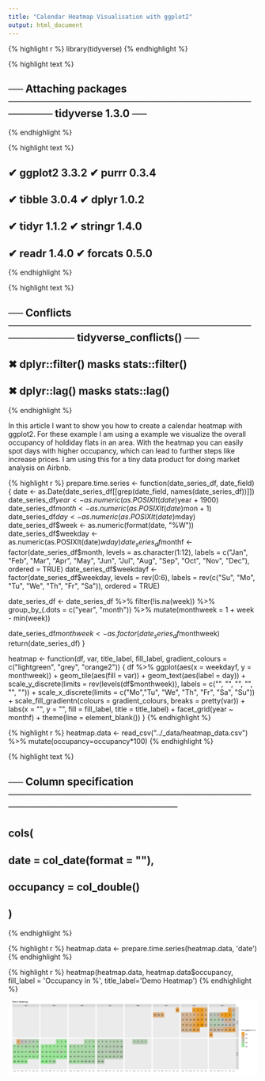 ```yaml
---
title: "Calendar Heatmap Visualisation with ggplot2"
output: html_document
---
```




{% highlight r %}
library(tidyverse)
{% endhighlight %}



{% highlight text %}
## ── Attaching packages ─────────────────────────────────────── tidyverse 1.3.0 ──
{% endhighlight %}



{% highlight text %}
## ✔ ggplot2 3.3.2     ✔ purrr   0.3.4
## ✔ tibble  3.0.4     ✔ dplyr   1.0.2
## ✔ tidyr   1.1.2     ✔ stringr 1.4.0
## ✔ readr   1.4.0     ✔ forcats 0.5.0
{% endhighlight %}



{% highlight text %}
## ── Conflicts ────────────────────────────────────────── tidyverse_conflicts() ──
## ✖ dplyr::filter() masks stats::filter()
## ✖ dplyr::lag()    masks stats::lag()
{% endhighlight %}


In this article I want to show you how to create a calendar heatmap with ggplot2.  For these example I am using a example we visualize the overall occupancy of holdiday flats in an area. With the heatmap you can easily spot days with higher occupancy, which can lead to further steps like increase prices. I am using this for a tiny data product for doing market analysis on Airbnb.



{% highlight r %}
prepare.time.series <- function(date_series_df, date_field) {
  date <- as.Date(date_series_df[[grep(date_field, names(date_series_df))]])
  date_series_df$year <- as.numeric(as.POSIXlt(date)$year + 1900)
  date_series_df$month <- as.numeric(as.POSIXlt(date)$mon + 1)
  date_series_df$day <- as.numeric(as.POSIXlt(date)$mday)
  date_series_df$week <- as.numeric(format(date, "%W"))
  date_series_df$weekday <- as.numeric(as.POSIXlt(date)$wday)
  date_series_df$monthf <- factor(date_series_df$month,
                                  levels = as.character(1:12),
                                  labels = c("Jan", "Feb", "Mar", "Apr", "May", "Jun", "Jul", "Aug", "Sep", "Oct", "Nov", "Dec"),
                                  ordered = TRUE)
  date_series_df$weekdayf <- factor(date_series_df$weekday, 
                                    levels = rev(0:6), 
                                    labels = rev(c("Su", "Mo", "Tu", "We", "Th", "Fr", "Sa")),
                                    ordered = TRUE)
  
  date_series_df <- date_series_df %>% 
                        filter(!is.na(week)) %>% 
                        group_by_(.dots = c("year", "month")) %>% 
                        mutate(monthweek = 1 + week - min(week))
  
  date_series_df$monthweek <- as.factor(date_series_df$monthweek)
  return(date_series_df)
}

heatmap <- function(df, var, title_label, fill_label, gradient_colours = c("lightgreen", "grey", "orange2")) {
    df %>% 
      ggplot(aes(x = weekdayf, y = monthweek)) + 
      geom_tile(aes(fill = var)) +
      geom_text(aes(label = day)) + 
      scale_y_discrete(limits = rev(levels(df$monthweek)), labels = c("", "", "", "", "", "")) + 
      scale_x_discrete(limits = c("Mo","Tu", "We", "Th", "Fr", "Sa", "Su")) + 
      scale_fill_gradientn(colours = gradient_colours, breaks = pretty(var)) + 
      labs(x = "", y = "", fill = fill_label, title = title_label) + 
      facet_grid(year ~ monthf) + 
      theme(line = element_blank())
}
{% endhighlight %}


{% highlight r %}
heatmap.data <- read_csv("../_data/heatmap_data.csv") %>% mutate(occupancy=occupancy*100)
{% endhighlight %}



{% highlight text %}
## 
## ── Column specification ────────────────────────────────────────────────────────
## cols(
##   date = col_date(format = ""),
##   occupancy = col_double()
## )
{% endhighlight %}


{% highlight r %}
heatmap.data <- prepare.time.series(heatmap.data, 'date') 
{% endhighlight %}



{% highlight r %}
heatmap(heatmap.data, heatmap.data$occupancy, fill_label = 'Occupancy in %', title_label='Demo Heatmap')
{% endhighlight %}

![plot of chunk unnamed-chunk-5](/figure/source/calendar-heatmap-visualization-1/unnamed-chunk-5-1.png)


